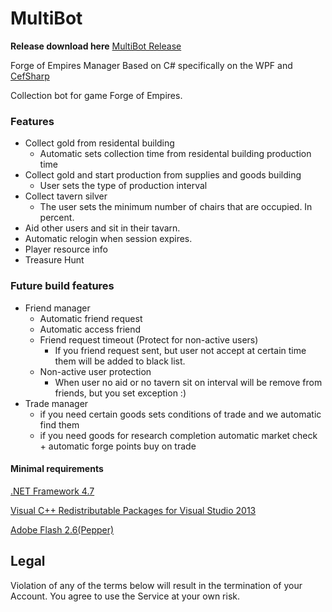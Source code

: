 # MultiBot


**Release download here**
[MultiBot Release](https://1drv.ms/f/s!AuKOFjWmpJDUioo5NvQeaffnujxMcQ)

Forge of Empires Manager
Based on C# specifically on the WPF and [CefSharp](https://github.com/cefsharp/CefSharp)

Collection bot for game Forge of Empires.


### Features
* Collect gold from residental building
  * Automatic sets collection time from residental building production time
* Collect gold and start production from supplies and goods building
  * User sets the type of production interval
* Collect tavern silver
  * The user sets the minimum number of chairs that are occupied. In percent.
* Aid other users and sit in their tavarn.
* Automatic relogin when session expires.
* Player resource info
* Treasure Hunt

### Future build features
* Friend manager
  * Automatic friend request
  * Automatic access friend
  * Friend request timeout (Protect for non-active users)
    * If you friend request sent, but user not accept at certain time them will be added to black list.
  * Non-active user protection
    * When user no aid or no tavern sit on interval will be remove from friends, but you set exception :)
* Trade manager
  * if you need certain goods sets conditions of trade and we automatic find them
  * if you need goods for research completion automatic market check + automatic forge points buy on trade

#### Minimal requirements
[.NET Framework 4.7](https://www.microsoft.com/en-us/download/details.aspx?id=55170)

[Visual C++ Redistributable Packages for Visual Studio 2013](http://www.microsoft.com/en-us/download/details.aspx?id=40784)

[Adobe Flash 2.6(Pepper)](https://1drv.ms/u/s!AuKOFjWmpJDUio9kNvQeaffnujxMcQ)

## Legal
Violation of any of the terms below will result in the termination of your Account. You agree to use the Service at your own risk.
